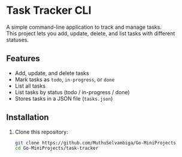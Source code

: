 # Task Tracker CLI

A simple command-line application to track and manage tasks.  
This project lets you add, update, delete, and list tasks with different statuses.

## Features
- Add, update, and delete tasks
- Mark tasks as `todo`, `in-progress`, or `done`
- List all tasks
- List tasks by status (todo / in-progress / done)
- Stores tasks in a JSON file (`tasks.json`)

## Installation
1. Clone this repository:
   ```bash
   git clone https://github.com/MuthuSelvambiga/Go-MiniProjects
   cd Go-MiniProjects/task-tracker
